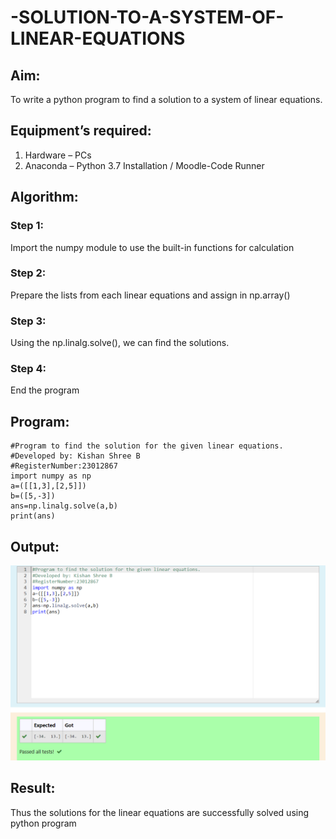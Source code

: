 # -SOLUTION-TO-A-SYSTEM-OF-LINEAR-EQUATIONS
## Aim:
To write a python program to find a solution to a system of linear equations.
## Equipment’s required:
1. 	Hardware – PCs
2. 	Anaconda – Python 3.7 Installation / Moodle-Code Runner
## Algorithm:
### Step 1: 
Import the numpy module to use the built-in functions for calculation
### Step 2: 
Prepare the lists from each linear equations and assign in np.array()
### Step 3: 
Using the np.linalg.solve(), we can find the solutions.
### Step 4: 
End the program
## Program:
```
#Program to find the solution for the given linear equations.
#Developed by: Kishan Shree B
#RegisterNumber:23012867
import numpy as np
a=([[1,3],[2,5]])
b=([5,-3])
ans=np.linalg.solve(a,b)
print(ans)
```
## Output:
![Alt text](<Screenshot 2023-12-12 212228.png>)

## Result: 
Thus the solutions for the linear equations are successfully solved using python program


